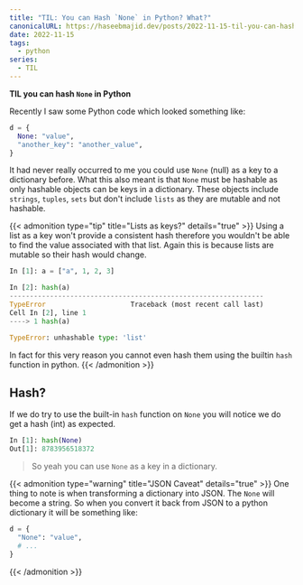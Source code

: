 ```yaml
---
title: "TIL: You can Hash `None` in Python? What?"
canonicalURL: https://haseebmajid.dev/posts/2022-11-15-til-you-can-hash-none-in-python-what/
date: 2022-11-15
tags:
  - python
series:
  - TIL
---
```


**TIL you can hash `None` in Python**

Recently I saw some Python code which looked something like:

```python
d = {
  None: "value",
  "another_key": "another_value",
}
```

It had never really occurred to me you could use `None` (null) as a key to a dictionary before.
What this also meant is that `None` must be hashable as only hashable objects can be keys in a dictionary.
These objects include `strings`, `tuples`, `sets` but don't include `lists` as they are mutable and not
hashable.

{{< admonition type="tip" title="Lists as keys?" details="true" >}}
Using a list as a key won't provide a consistent hash therefore you wouldn't be able
to find the value associated with that list. Again this is because lists are mutable
so their hash would change.

```python
In [1]: a = ["a", 1, 2, 3]

In [2]: hash(a)
---------------------------------------------------------------
TypeError                     Traceback (most recent call last)
Cell In [2], line 1
----> 1 hash(a)

TypeError: unhashable type: 'list'
```

In fact for this very reason you cannot even hash them using the builtin `hash` function in python.
{{< /admonition >}}

## Hash?

If we do try to use the built-in `hash` function on `None` you will notice we do get a hash (int) as expected.

```python
In [1]: hash(None)
Out[1]: 8783956518372
```

> So yeah you can use `None` as a key in a dictionary.

{{< admonition type="warning" title="JSON Caveat" details="true" >}}
One thing to note is when transforming a dictionary into JSON. The `None` will become a string.
So when you convert it back from JSON to a python dictionary it will be something like:

```python
d = {
  "None": "value",
  # ...
}
```
{{< /admonition >}}